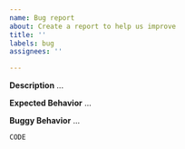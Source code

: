 ```yaml
---
name: Bug report
about: Create a report to help us improve
title: ''
labels: bug
assignees: ''

---
```


**Description**
...

**Expected Behavior**
...

**Buggy Behavior**
...


```r
CODE

```
